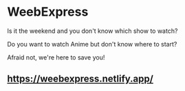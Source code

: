 # WeebExpress

Is it the weekend and you don't know which show to watch?

Do you want to watch Anime but don't know where to start?

Afraid not, we're here to save you!

## https://weebexpress.netlify.app/
